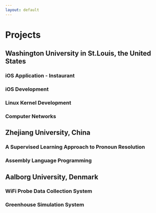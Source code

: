 ```yaml
---
layout: default
---
```


# Projects

## Washington University in St.Louis, the United States

### iOS Application - Instaurant

### iOS Development

### Linux Kernel Development

### Computer Networks

## Zhejiang University, China

### A Supervised Learning Approach to Pronoun Resolution

### Assembly Language Programming

## Aalborg University, Denmark

### WiFi Probe Data Collection System

### Greenhouse Simulation System
